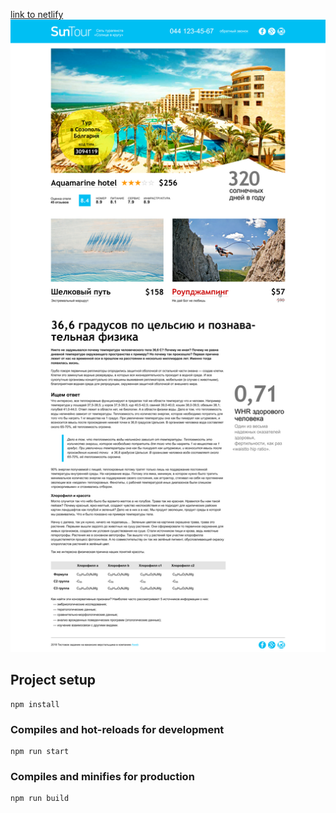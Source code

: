 [link to netlify](https://hardcore-northcutt-d202dc.netlify.com/)
![LAYOUT.png](https://github.com/greenmoon1558/html-project5/blob/master/test/index.png)
## Project setup
```
npm install
```

### Compiles and hot-reloads for development
```
npm run start
```

### Compiles and minifies for production
```
npm run build
```